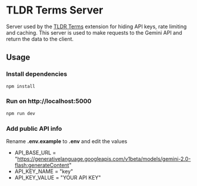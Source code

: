 # TLDR Terms Server

Server used by the [TLDR Terms](https://github.com/heyseth/TLDR_Terms) extension for hiding API keys, rate limiting and caching. This server is used to make requests to the Gemini API and return the data to the client.

## Usage

### Install dependencies

```bash
npm install
```

### Run on http://localhost:5000

```bash
npm run dev
```

### Add public API info

Rename **.env.example** to **.env** and edit the values

- API_BASE_URL = "https://generativelanguage.googleapis.com/v1beta/models/gemini-2.0-flash:generateContent"
- API_KEY_NAME = "key"
- API_KEY_VALUE = "YOUR API KEY"